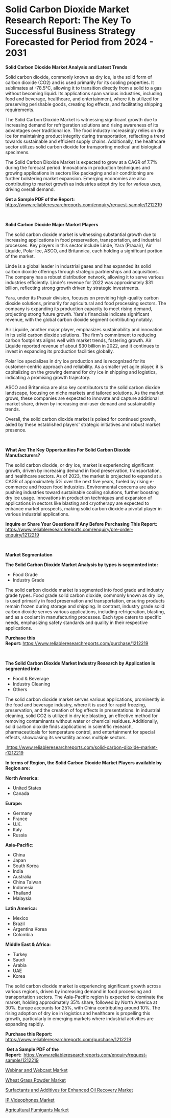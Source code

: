 <p><h1>Solid Carbon Dioxide Market Research Report: The Key To Successful Business Strategy Forecasted for Period from 2024 - 2031</h1></p><p><strong>Solid Carbon Dioxide Market Analysis and Latest Trends</strong></p>
<p><p>Solid carbon dioxide, commonly known as dry ice, is the solid form of carbon dioxide (CO2) and is used primarily for its cooling properties. It sublimates at -78.5°C, allowing it to transition directly from a solid to a gas without becoming liquid. Its applications span various industries, including food and beverage, healthcare, and entertainment, where it is utilized for preserving perishable goods, creating fog effects, and facilitating shipping requirements.</p><p>The Solid Carbon Dioxide Market is witnessing significant growth due to increasing demand for refrigeration solutions and rising awareness of its advantages over traditional ice. The food industry increasingly relies on dry ice for maintaining product integrity during transportation, reflecting a trend towards sustainable and efficient supply chains. Additionally, the healthcare sector utilizes solid carbon dioxide for transporting medical and biological specimens. </p><p>The Solid Carbon Dioxide Market is expected to grow at a CAGR of 7.7% during the forecast period. Innovations in production techniques and growing applications in sectors like packaging and air conditioning are further bolstering market expansion. Emerging economies are also contributing to market growth as industries adopt dry ice for various uses, driving overall demand.</p></p>
<p><strong>Get a Sample PDF of the Report:&nbsp;</strong> <a href="https://www.reliableresearchreports.com/enquiry/request-sample/1212219?utm_campaign=13&utm_medium=2&utm_source=Github&utm_content=ia&utm_term=18112024&utm_id=solid-carbon-dioxide">https://www.reliableresearchreports.com/enquiry/request-sample/1212219</a></p>
<p>&nbsp;</p>
<p><strong>Solid Carbon Dioxide Major Market Players</strong></p>
<p><p>The solid carbon dioxide market is witnessing substantial growth due to increasing applications in food preservation, transportation, and industrial processes. Key players in this sector include Linde, Yara (Praxair), Air Liquide, Polar Ice, ASCO, and Britannica, each holding a significant portion of the market.</p><p>Linde is a global leader in industrial gases and has expanded its solid carbon dioxide offerings through strategic partnerships and acquisitions. The company has a robust distribution network, allowing it to serve various industries efficiently. Linde's revenue for 2022 was approximately $31 billion, reflecting strong growth driven by strategic investments.</p><p>Yara, under its Praxair division, focuses on providing high-quality carbon dioxide solutions, primarily for agricultural and food processing sectors. The company is expanding its production capacity to meet rising demand, projecting strong future growth. Yara's financials indicate significant revenue, with the global carbon dioxide segment contributing notably.</p><p>Air Liquide, another major player, emphasizes sustainability and innovation in its solid carbon dioxide solutions. The firm's commitment to reducing carbon footprints aligns well with market trends, fostering growth. Air Liquide reported revenue of about $30 billion in 2022, and it continues to invest in expanding its production facilities globally.</p><p>Polar Ice specializes in dry ice production and is recognized for its customer-centric approach and reliability. As a smaller yet agile player, it is capitalizing on the growing demand for dry ice in shipping and logistics, indicating a promising growth trajectory.</p><p>ASCO and Britannica are also key contributors to the solid carbon dioxide landscape, focusing on niche markets and tailored solutions. As the market grows, these companies are expected to innovate and capture additional market share, driven by increasing end-user demand and sustainability trends.</p><p>Overall, the solid carbon dioxide market is poised for continued growth, aided by these established players' strategic initiatives and robust market presence.</p></p>
<p>&nbsp;</p>
<p><strong>What Are The Key Opportunities For Solid Carbon Dioxide Manufacturers?</strong></p>
<p><p>The solid carbon dioxide, or dry ice, market is experiencing significant growth, driven by increasing demand in food preservation, transportation, and healthcare sectors. As of 2023, the market is projected to expand at a CAGR of approximately 5% over the next five years, fueled by rising e-commerce and frozen food industries. Environmental concerns are also pushing industries toward sustainable cooling solutions, further boosting dry ice usage. Innovations in production techniques and expansion of applications in sectors like blasting and cryotherapy are expected to enhance market prospects, making solid carbon dioxide a pivotal player in various industrial applications.</p></p>
<p><strong>Inquire or Share Your Questions If Any Before Purchasing This Report:</strong> <a href="https://www.reliableresearchreports.com/enquiry/pre-order-enquiry/1212219?utm_campaign=13&utm_medium=2&utm_source=Github&utm_content=ia&utm_term=18112024&utm_id=solid-carbon-dioxide">https://www.reliableresearchreports.com/enquiry/pre-order-enquiry/1212219</a></p>
<p>&nbsp;</p>
<p><strong>Market Segmentation</strong></p>
<p><strong>The Solid Carbon Dioxide Market Analysis by types is segmented into:</strong></p>
<p><ul><li>Food Grade</li><li>Industry Grade</li></ul></p>
<p><p>The solid carbon dioxide market is segmented into food grade and industry grade types. Food grade solid carbon dioxide, commonly known as dry ice, is used primarily in food preservation and transportation, ensuring products remain frozen during storage and shipping. In contrast, industry grade solid carbon dioxide serves various applications, including refrigeration, blasting, and as a coolant in manufacturing processes. Each type caters to specific needs, emphasizing safety standards and quality in their respective applications.</p></p>
<p><strong>Purchase this Report:&nbsp;</strong><a href="https://www.reliableresearchreports.com/purchase/1212219?utm_campaign=13&utm_medium=2&utm_source=Github&utm_content=ia&utm_term=18112024&utm_id=solid-carbon-dioxide">https://www.reliableresearchreports.com/purchase/1212219</a></p>
<p>&nbsp;</p>
<p><strong>The Solid Carbon Dioxide Market Industry Research by Application is segmented into:</strong></p>
<p><ul><li>Food & Beverage</li><li>Industry Cleaning</li><li>Others</li></ul></p>
<p><p>The solid carbon dioxide market serves various applications, prominently in the food and beverage industry, where it is used for rapid freezing, preservation, and the creation of fog effects in presentations. In industrial cleaning, solid CO2 is utilized in dry ice blasting, an effective method for removing contaminants without water or chemical residues. Additionally, solid carbon dioxide finds applications in scientific research, pharmaceuticals for temperature control, and entertainment for special effects, showcasing its versatility across multiple sectors.</p></p>
<p><a href="https://www.reliableresearchreports.com/solid-carbon-dioxide-market-r1212219?utm_campaign=13&utm_medium=2&utm_source=Github&utm_content=ia&utm_term=18112024&utm_id=solid-carbon-dioxide">&nbsp;https://www.reliableresearchreports.com/solid-carbon-dioxide-market-r1212219</a></p>
<p><strong>In terms of Region, the Solid Carbon Dioxide Market Players available by Region are:</strong></p>
<p>
    <p> <strong> North America: </strong>
        <ul>
            <li>United States</li>
            <li>Canada</li>
        </ul>
        </p> 
    <p> <strong> Europe: </strong>
        <ul>
            <li>Germany</li>
            <li>France</li>
            <li>U.K.</li>
            <li>Italy</li>
            <li>Russia</li>
        </ul>
        </p> 
    <p> <strong> Asia-Pacific: </strong>
        <ul>
            <li>China</li>
            <li>Japan</li>
            <li>South Korea</li>
            <li>India</li>
            <li>Australia</li>
            <li>China Taiwan</li>
            <li>Indonesia</li>
            <li>Thailand</li>
            <li>Malaysia</li>
        </ul>
        </p> 
    <p> <strong> Latin America: </strong>
        <ul>
            <li>Mexico</li>
            <li>Brazil</li>
            <li>Argentina Korea</li>
            <li>Colombia</li>
        </ul>
        </p> 
    <p> <strong> Middle East & Africa: </strong>
        <ul>
            <li>Turkey</li>
            <li>Saudi</li>
            <li>Arabia</li>
            <li>UAE</li>
            <li>Korea</li>
        </ul>
    </p>
    </p>
<p><p>The solid carbon dioxide market is experiencing significant growth across various regions, driven by increasing demand in food processing and transportation sectors. The Asia-Pacific region is expected to dominate the market, holding approximately 35% share, followed by North America at 30%. Europe accounts for 25%, with China contributing around 10%. The rising adoption of dry ice in logistics and healthcare is propelling this growth, particularly in emerging markets where industrial activities are expanding rapidly.</p></p>
<p><strong>Purchase this Report: </strong><a href="https://www.reliableresearchreports.com/purchase/1212219?utm_campaign=13&utm_medium=2&utm_source=Github&utm_content=ia&utm_term=18112024&utm_id=solid-carbon-dioxide">https://www.reliableresearchreports.com/purchase/1212219</a></p>
<p>&nbsp;<strong>Get a Sample PDF of the Report:&nbsp;&nbsp;</strong><a href="https://www.reliableresearchreports.com/enquiry/request-sample/1212219?utm_campaign=13&utm_medium=2&utm_source=Github&utm_content=ia&utm_term=18112024&utm_id=solid-carbon-dioxide">https://www.reliableresearchreports.com/enquiry/request-sample/1212219</a></p>
<p><strong></strong></p>
<p><p><a href="https://issuu.com/reportprime-2/docs/webinar-and-webcast-market-size-203_9df33a11ecfff3?utm_campaign=13&utm_medium=2&utm_source=Github&utm_content=ia&utm_term=18112024&utm_id=solid-carbon-dioxide">Webinar and Webcast Market</a></p><p><a href="https://www.linkedin.com/pulse/strategic-market-insights-navigating-global-wheat-grass-powder-vycqc?utm_campaign=13&utm_medium=2&utm_source=Github&utm_content=ia&utm_term=18112024&utm_id=solid-carbon-dioxide">Wheat Grass Powder Market</a></p><p><a href="https://github.com/Chiragrp22/Market-Research-Report-List-6/blob/main/surfactants-and-additives-for-enhanced-oil-recovery-market.md?utm_campaign=13&utm_medium=2&utm_source=Github&utm_content=ia&utm_term=18112024&utm_id=solid-carbon-dioxide">Surfactants and Additives for Enhanced Oil Recovery Market</a></p><p><a href="https://github.com/MarciaRunte/Market-Research-Report-List-1/blob/main/ip-videophones-market.md?utm_campaign=13&utm_medium=2&utm_source=Github&utm_content=ia&utm_term=18112024&utm_id=solid-carbon-dioxide">IP Videophones Market</a></p><p><a href="https://www.linkedin.com/pulse/agricultural-fumigants-market-revolution-2024-2031-trends-shaping-wkvuc?utm_campaign=13&utm_medium=2&utm_source=Github&utm_content=ia&utm_term=18112024&utm_id=solid-carbon-dioxide">Agricultural Fumigants Market</a></p></p>